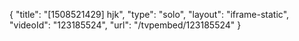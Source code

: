 {
    "title": "[1508521429] hjk",
    "type": "solo",
    "layout": "iframe-static",
    "videoId": "123185524",
    "url": "\/tvpembed\/123185524"
}